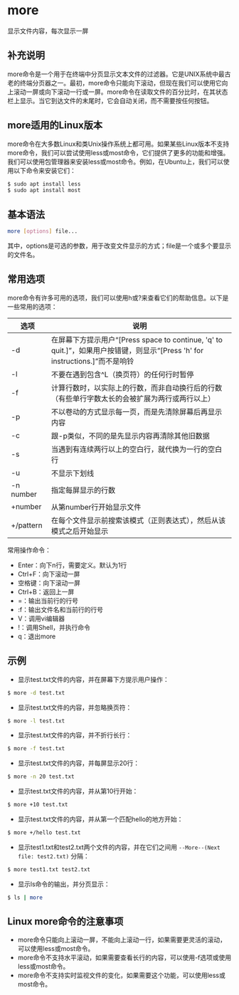 more
===

显示文件内容，每次显示一屏

## 补充说明

more命令是一个用于在终端中分页显示文本文件的过滤器。它是UNIX系统中最古老的终端分页器之一。最初，more命令只能向下滚动，但现在我们可以使用它向上滚动一屏或向下滚动一行或一屏。more命令在读取文件的百分比时，在其状态栏上显示。当它到达文件的末尾时，它会自动关闭，而不需要按任何按钮。

## more适用的Linux版本

more命令在大多数Linux和类Unix操作系统上都可用。如果某些Linux版本不支持more命令，我们可以尝试使用less或most命令，它们提供了更多的功能和增强。我们可以使用包管理器来安装less或most命令。例如，在Ubuntu上，我们可以使用以下命令来安装它们：

```bash
$ sudo apt install less
$ sudo apt install most
```

## 基本语法

```bash
more [options] file...
```

其中，options是可选的参数，用于改变文件显示的方式；file是一个或多个要显示的文件名。

## 常用选项

more命令有许多可用的选项，我们可以使用h或?来查看它们的帮助信息。以下是一些常用的选项：

| 选项      | 说明                                                         |
| --------- | ------------------------------------------------------------ |
| -d        | 在屏幕下方提示用户“[Press space to continue, 'q' to quit.]”，如果用户按错键，则显示“[Press 'h' for instructions.]”而不是响铃 |
| -l        | 不要在遇到包含^L（换页符）的任何行时暂停                     |
| -f        | 计算行数时，以实际上的行数，而非自动换行后的行数（有些单行字数太长的会被扩展为两行或两行以上） |
| -p        | 不以卷动的方式显示每一页，而是先清除屏幕后再显示内容         |
| -c        | 跟-p类似，不同的是先显示内容再清除其他旧数据                 |
| -s        | 当遇到有连续两行以上的空白行，就代换为一行的空白行           |
| -u        | 不显示下划线                                                 |
| -n number | 指定每屏显示的行数                                           |
| +number   | 从第number行开始显示文件                                     |
| +/pattern | 在每个文件显示前搜索该模式（正则表达式），然后从该模式之后开始显示 |

常用操作命令：

- Enter：向下n行，需要定义。默认为1行
- Ctrl+F：向下滚动一屏
- 空格键：向下滚动一屏
- Ctrl+B：返回上一屏
- =：输出当前行的行号
- :f：输出文件名和当前行的行号
- V：调用vi编辑器
- !：调用Shell，并执行命令
- q：退出more

## 示例

- 显示test.txt文件的内容，并在屏幕下方提示用户操作：

```bash
$ more -d test.txt
```

- 显示test.txt文件的内容，并忽略换页符：

```bash
$ more -l test.txt
```

- 显示test.txt文件的内容，并不折行长行：

```bash
$ more -f test.txt
```

- 显示test.txt文件的内容，并每屏显示20行：

```bash
$ more -n 20 test.txt
```

- 显示test.txt文件的内容，并从第10行开始：

```bash
$ more +10 test.txt
```

- 显示test.txt文件的内容，并从第一个匹配hello的地方开始：

```bash
$ more +/hello test.txt
```

- 显示test1.txt和test2.txt两个文件的内容，并在它们之间用 `--More--(Next file: test2.txt)` 分隔：

```bash
$ more test1.txt test2.txt
```

- 显示ls命令的输出，并分页显示：

```bash
$ ls | more
```

## Linux more命令的注意事项

- more命令只能向上滚动一屏，不能向上滚动一行，如果需要更灵活的滚动，可以使用less或most命令。
- more命令不支持水平滚动，如果需要查看长行的内容，可以使用-f选项或使用less或most命令。
- more命令不支持实时监视文件的变化，如果需要这个功能，可以使用less或most命令。

